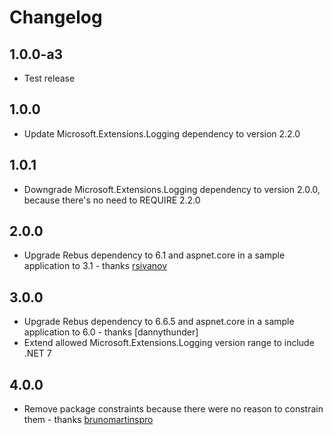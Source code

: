 # Changelog

## 1.0.0-a3
* Test release

## 1.0.0
* Update Microsoft.Extensions.Logging dependency to version 2.2.0

## 1.0.1
* Downgrade Microsoft.Extensions.Logging dependency to version 2.0.0, because there's no need to REQUIRE 2.2.0

## 2.0.0
* Upgrade Rebus dependency to 6.1 and aspnet.core in a sample application to 3.1 - thanks [rsivanov]

## 3.0.0
* Upgrade Rebus dependency to 6.6.5 and aspnet.core in a sample application to 6.0 - thanks [dannythunder]
* Extend allowed Microsoft.Extensions.Logging version range to include .NET 7

## 4.0.0
* Remove package constraints because there were no reason to constrain them - thanks [brunomartinspro]

[brunomartinspro]: https://github.com/brunomartinspro
[rsivanov]: https://github.com/rsivanov